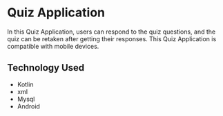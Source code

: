 
# Quiz Application
In this Quiz Application, users can respond to the quiz questions, and the quiz can be retaken after getting their responses.
This Quiz Application is compatible with mobile devices.



## Technology Used
* Kotlin
* xml
* Mysql
* Android

